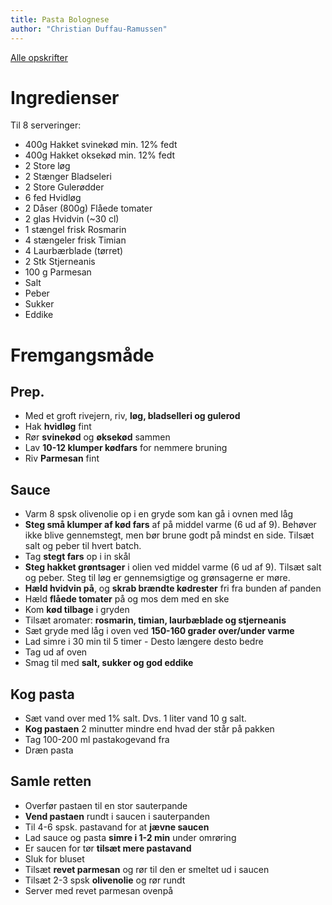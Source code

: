 ```yaml
---
title: Pasta Bolognese
author: "Christian Duffau-Ramussen"
---
```


[Alle opskrifter](https://duffau.github.io/recipes)

# Ingredienser

Til 8 serveringer:

- 400g Hakket svinekød min. 12% fedt
- 400g Hakket oksekød min. 12% fedt
- 2 Store løg
- 2 Stænger Bladseleri
- 2 Store Gulerødder
- 6 fed Hvidløg
- 2 Dåser (800g) Flåede tomater  
- 2 glas Hvidvin (~30 cl)
- 1 stængel frisk Rosmarin
- 4 stængeler frisk Timian
- 4 Laurbærblade (tørret)
- 2 Stk Stjerneanis
- 100 g Parmesan
- Salt
- Peber
- Sukker
- Eddike

# Fremgangsmåde

## Prep.
- Med et groft rivejern, riv, **løg, bladselleri og gulerod**
- Hak **hvidløg** fint
- Rør **svinekød** og **øksekød** sammen
- Lav **10-12 klumper kødfars** for nemmere bruning 
- Riv **Parmesan** fint


## Sauce
- Varm 8 spsk olivenolie op i en gryde som kan gå i ovnen med låg
- **Steg små klumper af kød fars** af på middel varme (6 ud af 9). Behøver ikke blive gennemstegt, men bør brune godt på mindst en side. Tilsæt salt og peber til hvert batch.
- Tag **stegt fars** op i in skål
- **Steg hakket grøntsager** i olien ved middel varme (6 ud af 9). Tilsæt salt og peber. Steg til løg er gennemsigtige og grønsagerne er møre.
- **Hæld hvidvin på**, og **skrab brændte kødrester** fri fra bunden af panden
- Hæld **flåede tomater** på og mos dem med en ske
- Kom **kød tilbage** i gryden
- Tilsæt aromater: **rosmarin, timian, laurbæblade og stjerneanis**
- Sæt gryde med låg i oven ved **150-160 grader over/under varme**
- Lad simre i 30 min til 5 timer - Desto længere desto bedre  
- Tag ud af oven
- Smag til med **salt, sukker og god eddike**

## Kog pasta
- Sæt vand over med 1% salt. Dvs. 1 liter vand 10 g salt.
- **Kog pastaen** 2 minutter mindre end hvad der står på pakken
- Tag 100-200 ml pastakogevand fra
- Dræn pasta

## Samle retten
- Overfør pastaen til en stor sauterpande 
- **Vend pastaen** rundt i saucen i sauterpanden
- Til 4-6 spsk. pastavand for at **jævne saucen**
- Lad sauce og pasta **simre i 1-2 min** under omrøring
- Er saucen for tør **tilsæt mere pastavand**
- Sluk for bluset
- Tilsæt **revet parmesan** og rør til den er smeltet ud i saucen
- Tilsæt 2-3 spsk **olivenolie** og rør rundt
- Server med revet parmesan ovenpå



